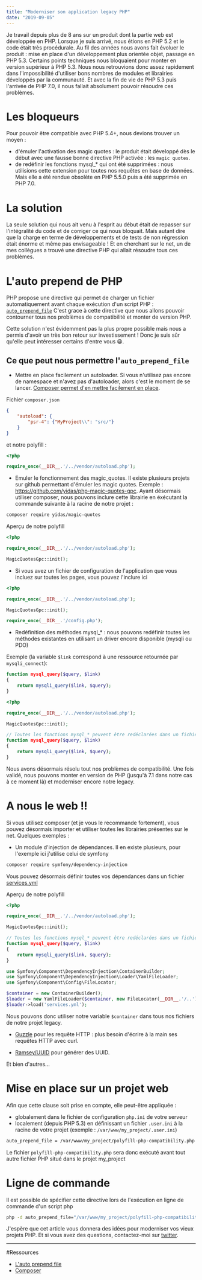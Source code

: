 ```yaml
---
title: "Moderniser son application legacy PHP"
date: "2019-09-05"
---
```


Je travail depuis plus de 8 ans sur un produit dont la partie web est développée en PHP. Lorsque je suis arrivé, nous étions en PHP 5.2 et le code était très procédurale. Au fil des années nous avons fait évoluer le produit : mise en place d'un développement plus orientée objet, passage en PHP 5.3. Certains points techniques nous bloquaient pour monter en version supérieur à PHP 5.3. Nous nous retrouvions donc assez rapidement dans l'impossibilité d'utiliser bons nombres de modules et librairies développés par la communauté. Et avec la fin de vie de PHP 5.3 puis l'arrivée de PHP 7.0, il nous fallait absolument pouvoir résoudre ces problèmes.

# Les bloqueurs

Pour pouvoir être compatible avec PHP 5.4+, nous devions trouver un moyen :
* d'émuler l'activation des magic quotes : le produit était développé dès le début avec une fausse bonne directive PHP activée : les `magic quotes`.
* de redéfinir les fonctions mysql_* qui ont été supprimées : nous utilisions cette extension pour toutes nos requêtes en base de données. Mais elle a été rendue obsolète en PHP 5.5.0 puis a été supprimée en PHP 7.0.

# La solution
La seule solution qui nous ait venu à l'esprit au début était de repasser sur l'intégralité du code et de corriger ce qui nous bloquait. Mais autant dire que la charge en terme de développements et de tests de non régression était énorme et même pas envisageable !
Et en cherchant sur le net, un de mes collègues a trouvé une directive PHP qui allait résoudre tous ces problèmes.

# L'auto prepend de PHP
PHP propose une directive qui permet de charger un fichier automatiquement avant chaque exécution d'un script PHP : [`auto_prepend_file`](https://www.php.net/manual/fr/ini.core.php#ini.auto-prepend-file)
C'est grace à cette directive que nous allons pouvoir contourner tous nos problèmes de compatibilité et monter de version PHP.

<div class="my-4 bg-blue-100 border-t border-b border-blue-500 text-blue-700 px-4 py-3" role="alert">
  <p class="text-sm font-bold">Cette solution n'est évidemment pas la plus propre possible mais nous a permis d'avoir un très bon retour sur investissement ! Donc je suis sûr qu'elle peut intéresser certains d'entre vous &#128512;.</p>
</div>

## Ce que peut nous permettre l'`auto_prepend_file`
* Mettre en place facilement un autoloader. Si vous n'utilisez pas encore de namespace et n'avez pas d'autoloader, alors c'est le moment de se lancer. [Composer permet d'en mettre facilement en place](https://getcomposer.org/doc/01-basic-usage.md#autoloading).

Fichier `composer.json`
```json
{
    "autoload": {
        "psr-4": {"MyProject\\": "src/"}
    }
}
```

et notre polyfill :
```php
<?php

require_once(__DIR__.'/../vendor/autoload.php');
```

* Emuler le fonctionnement des magic_quotes. Il existe plusieurs projets sur github permettant d'émuler les magic quotes. Exemple : https://github.com/yidas/php-magic-quotes-gpc.
Ayant désormais utiliser composer, nous pouvons inclure cette librairie en éxécutant la commande suivante à la racine de notre projet :
```bash
composer require yidas/magic-quotes
```

Aperçu de notre polyfill
```php
<?php

require_once(__DIR__.'/../vendor/autoload.php');

MagicQuotesGpc::init();
```

* Si vous avez un fichier de configuration de l'application que vous incluez sur toutes les pages, vous pouvez l'inclure ici

```php
<?php

require_once(__DIR__.'/../vendor/autoload.php');

MagicQuotesGpc::init();

require_once(__DIR__.'/config.php');
```

* Redéfinition des méthodes mysql_* : nous pouvons redéfinir toutes les méthodes existantes en utilisant un driver encore disponible (mysqli ou PDO)

Exemple (la variable `$link` correspond à une ressource retournée par `mysqli_connect`):
```php
function mysql_query($query, $link)
{
    return mysqli_query($link, $query);
}
```

```php
<?php

require_once(__DIR__.'/../vendor/autoload.php');

MagicQuotesGpc::init();

// Toutes les fonctions mysql_* peuvent être redéclarées dans un fichier à inclure ici
function mysql_query($query, $link)
{
    return mysqli_query($link, $query);
}
```


Nous avons désormais résolu tout nos problèmes de compatibilité. Une fois validé, nous pouvons monter en version de PHP (jusqu'à 7.1 dans notre cas à ce moment là) et moderniser encore notre legacy.


# A nous le web !!
Si vous utilisez composer (et je vous le recommande fortement), vous pouvez désormais importer et utiliser toutes les librairies présentes sur le net. Quelques exemples : 

* Un module d'injection de dépendances. Il en existe plusieurs, pour l'exemple ici j'utilise celui de symfony

```bash
composer require symfony/dependency-injection
```

Vous pouvez désormais définir toutes vos dépendances dans un fichier [services.yml](https://symfony.com/doc/current/components/dependency_injection.html#setting-up-the-container-with-configuration-files)


Aperçu de notre polyfill
```php
<?php

require_once(__DIR__.'/../vendor/autoload.php');

MagicQuotesGpc::init();

// Toutes les fonctions mysql_* peuvent être redéclarées dans un fichier à inclure ici
function mysql_query($query, $link)
{
    return mysqli_query($link, $query);
}

use Symfony\Component\DependencyInjection\ContainerBuilder;
use Symfony\Component\DependencyInjection\Loader\YamlFileLoader;
use Symfony\Component\Config\FileLocator;

$container = new ContainerBuilder();
$loader = new YamlFileLoader($container, new FileLocator(__DIR__.'/..'));
$loader->load('services.yml');
```

Nous pouvons donc utiliser notre variable `$container` dans tous nos fichiers de notre projet legacy.

* [Guzzle](https://github.com/guzzle/guzzle) pour les requête HTTP : plus besoin d'écrire à la main ses requêtes HTTP avec curl.

* [Ramsey/UUID](https://github.com/ramsey/uuid) pour générer des UUID.

Et bien d'autres...

# Mise en place sur un projet web
Afin que cette clause soit prise en compte, elle peut-être appliquée :
* globalement dans le fichier de configuration `php.ini` de votre serveur
* localement (depuis PHP 5.3) en définissant un fichier `.user.ini` à la racine de votre projet (exemple : `/var/www/my_project/.user.ini`)

```bash
auto_prepend_file = /var/www/my_project/polyfill-php-compatibility.php
```

Le fichier `polyfill-php-compatibility.php` sera donc exécuté avant tout autre fichier PHP situé dans le projet my_project


# Ligne de commande
Il est possible de spécifier cette directive lors de l'exécution en ligne de commande d'un script php
```bash
php -d auto_prepend_file="/var/www/my_project/polyfill-php-compatibility.php" mon_script.php
```

J'espère que cet article vous donnera des idées pour moderniser vos vieux projets PHP. Et si vous avez des questions, contactez-moi sur [twitter](https://twitter.com/frjimmyklein).

---

#Ressources
* [L'auto prepend file](https://www.php.net/manual/fr/ini.core.php#ini.auto-prepend-file)
* [Composer](https://getcomposer.org)